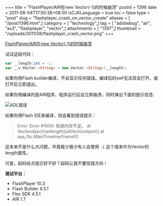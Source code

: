+++
title = "FlashPlayer/AIR在new Vector(-1)的时候崩溃"
postid = 1396
date = 2011-08-04T17:50:38+08:00
isCJKLanguage = true
toc = false
type = "post"
slug = "flashplayer_crash_on_vector_create"
aliases = [ "/post/1396.html",]
category = [ "technology",]
tag = [ "adobebug", "air", "as3", "flashplayer", "vector",]
attachments = [ "1397",]
thumbnail = "/uploads/2011/08/flashplayer_crash_vector.png"
+++


[FlashPlayer/AIR在new Vector(-1)的时候崩溃](https://blog.zengrong.net/post/1396.html)

试试这段代码：

``` actionscript
var __length:int = -1;
var __v:Vector.<String> = new Vector.<String>(__length);
```

如果你用Flash builder编译，不会显示任何错误。编译后的swf无法双击打开，或打开后立即退出。

如果你用编译的是AIR程序，程序运行后会立即崩溃，同时弹出下面的提示信息:

![ADL错误][51]

如果你用Flash IDE来编译，则会看到错误提示：

>Error: Error #1000: 系统内存不足。
>	at Vector$object/set length()
>	at Vector$object()
>	at aaa_fla::MainTimeline/frame1()

这本来不是什么大问题，毕竟极少极少有人会使用 `-1` 这个值来作为Vector的length属性。

可是，起码给点提示好不好？起码让我不要找错方向！

**测试平台：**

* FlashPlayer 10.3
* Flash Builder 4.5.1
* Flex SDK 4.5.1
* AIR 1.7

[51]: /uploads/2011/08/flashplayer_crash_vector.png
